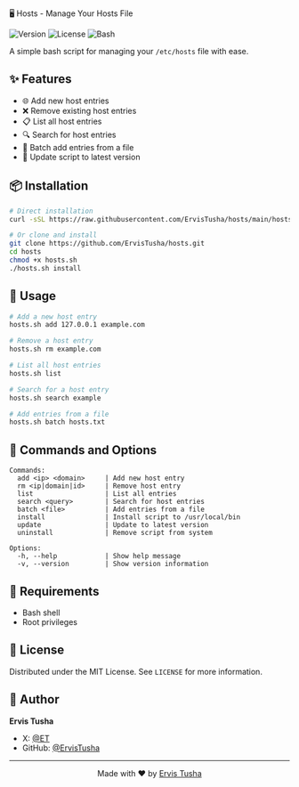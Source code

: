 🖥️ Hosts - Manage Your Hosts File

![Version](https://img.shields.io/badge/version-1.0.0-blue.svg)
![License](https://img.shields.io/badge/license-MIT-green.svg)
![Bash](https://img.shields.io/badge/bash-%3E%3D4.0-orange.svg)

A simple bash script for managing your `/etc/hosts` file with ease.

## ✨ Features

- 🌐 Add new host entries
- ❌ Remove existing host entries
- 📋 List all host entries
- 🔍 Search for host entries
- 📝 Batch add entries from a file
- 🔄 Update script to latest version

## 📦 Installation

```bash
# Direct installation
curl -sSL https://raw.githubusercontent.com/ErvisTusha/hosts/main/hosts.sh | sudo /bin/bash -s install

# Or clone and install
git clone https://github.com/ErvisTusha/hosts.git
cd hosts
chmod +x hosts.sh
./hosts.sh install
```

## 🚀 Usage

```bash
# Add a new host entry
hosts.sh add 127.0.0.1 example.com

# Remove a host entry
hosts.sh rm example.com

# List all host entries
hosts.sh list

# Search for a host entry
hosts.sh search example

# Add entries from a file
hosts.sh batch hosts.txt
```

## 🎯 Commands and Options

```
Commands:
  add <ip> <domain>     | Add new host entry
  rm <ip|domain|id>     | Remove host entry
  list                  | List all entries
  search <query>        | Search for host entries
  batch <file>          | Add entries from a file
  install               | Install script to /usr/local/bin
  update                | Update to latest version
  uninstall             | Remove script from system

Options:
  -h, --help            | Show help message
  -v, --version         | Show version information
```

## 🔧 Requirements

- Bash shell
- Root privileges

## 📝 License

Distributed under the MIT License. See `LICENSE` for more information.

## 👤 Author

**Ervis Tusha**

- X: [@ET](https://x.com/ET)
- GitHub: [@ErvisTusha](https://github.com/ErvisTusha)

---

<p align="center">
  Made with ❤️ by <a href="https://www.ervistusha.com">Ervis Tusha</a>
</p>
